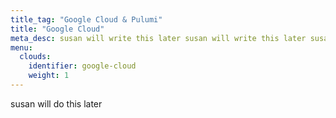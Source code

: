 ```yaml
---
title_tag: "Google Cloud & Pulumi"
title: "Google Cloud"
meta_desc: susan will write this later susan will write this later susan will write this later
menu:
  clouds:
    identifier: google-cloud
    weight: 1
---
```


susan will do this later
